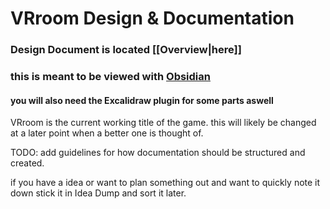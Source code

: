 # VRroom Design & Documentation
### Design Document is located [[Overview|here]]

### this is meant to be viewed with [Obsidian](https://obsidian.md/)

#### you will also need the Excalidraw plugin for some parts aswell

VRroom is the current working title of the game.
this will likely be changed at a later point when a better one is thought of.

TODO: add guidelines for how documentation should be structured and created.

if you have a idea or want to plan something out and want to quickly note it down stick it in Idea Dump and sort it later.

